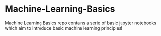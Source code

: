 # Machine-Learning-Basics



Machine Learning Basics repo contains a serie of basic jupyter notebooks which aim to introduce basic machine learning principles!
